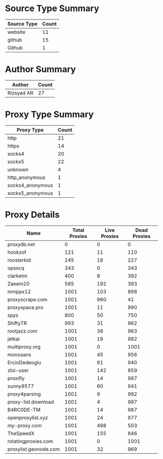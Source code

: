 # Source Type Summary

| Source Type | Count |
|-------------|-------|
| website | 11 |
| github | 15 |
| Github | 1 |


# Author Summary

| Author | Count |
|--------|-------|
| Rizsyad AR | 27 |


# Proxy Type Summary

| Proxy Type | Count |
|------------|-------|
| http | 21 |
| https | 14 |
| socks4 | 20 |
| socks5 | 22 |
| unknown | 4 |
| http_anonymous | 1 |
| socks4_anonymous | 1 |
| socks5_anonymous | 1 |


# Proxy Details

| Name | Total Proxies | Live Proxies | Dead Proxies |
|------|---------------|--------------|---------------|
| proxydb.net | 0 | 0 | 0 |
| hookzof | 121 | 11 | 110 |
| roosterkid | 245 | 18 | 227 |
| opsxcq | 343 | 0 | 343 |
| clarketm | 400 | 8 | 392 |
| Zaeem20 | 585 | 192 | 393 |
| mmppx12 | 1001 | 103 | 898 |
| proxyscrape.com | 1001 | 960 | 41 |
| proxyspace.pro | 1001 | 11 | 990 |
| spys | 800 | 50 | 750 |
| ShiftyTR | 993 | 31 | 962 |
| rootjazz.com | 1001 | 38 | 963 |
| jetkai | 1001 | 19 | 982 |
| multiproxy.org | 1001 | 0 | 1001 |
| monosans | 1001 | 45 | 956 |
| ErcinDedeoglu | 1001 | 61 | 940 |
| zloi-user | 1001 | 142 | 859 |
| proxifly | 1001 | 14 | 987 |
| sunny9577 | 1001 | 60 | 941 |
| proxy4parsing | 1001 | 9 | 992 |
| proxy-list.download | 1001 | 4 | 997 |
| B4RC0DE-TM | 1001 | 14 | 987 |
| openproxylist.xyz | 1001 | 24 | 977 |
| my-proxy.com | 1001 | 498 | 503 |
| TheSpeedX | 1001 | 155 | 846 |
| rotatingproxies.com | 1001 | 0 | 1001 |
| proxylist.geonode.com | 1001 | 32 | 969 |
